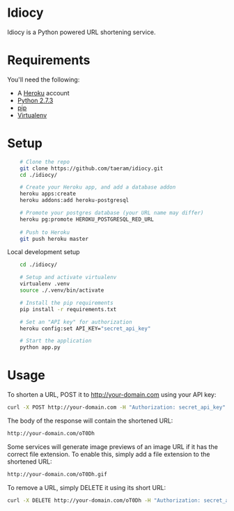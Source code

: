 Idiocy
======

Idiocy is a Python powered URL shortening service.

Requirements
============
You'll need the following:

* A [Heroku](https://www.heroku.com/) account
* [Python 2.7.3](http://www.python.org/)
* [pip](https://github.com/pypa/pip)
* [Virtualenv](https://github.com/pypa/virtualenv)

Setup
=====
```bash
    # Clone the repo
    git clone https://github.com/taeram/idiocy.git
    cd ./idiocy/

    # Create your Heroku app, and add a database addon
    heroku apps:create
    heroku addons:add heroku-postgresql

    # Promote your postgres database (your URL name may differ)
    heroku pg:promote HEROKU_POSTGRESQL_RED_URL
    
    # Push to Heroku
    git push heroku master
```

Local development setup
```bash
    cd ./idiocy/

    # Setup and activate virtualenv
    virtualenv .venv
    source ./.venv/bin/activate

    # Install the pip requirements
    pip install -r requirements.txt

    # Set an "API key" for authorization
    heroku config:set API_KEY="secret_api_key"

    # Start the application
    python app.py
```

Usage
=====

To shorten a URL, POST it to http://your-domain.com using your API key:

```bash
curl -X POST http://your-domain.com -H "Authorization: secret_api_key" -F "url=http://example.com/kitty.gif"
```

The body of the response will contain the shortened URL:

```bash
http://your-domain.com/oT0Dh
```

Some services will generate image previews of an image URL if it has the
correct file extension. To enable this, simply add a file extension to the
shortened URL:

```bash
http://your-domain.com/oT0Dh.gif
```

To remove a URL, simply DELETE it using its short URL:

```bash
curl -X DELETE http://your-domain.com/oT0Dh -H "Authorization: secret_api_key"
```
